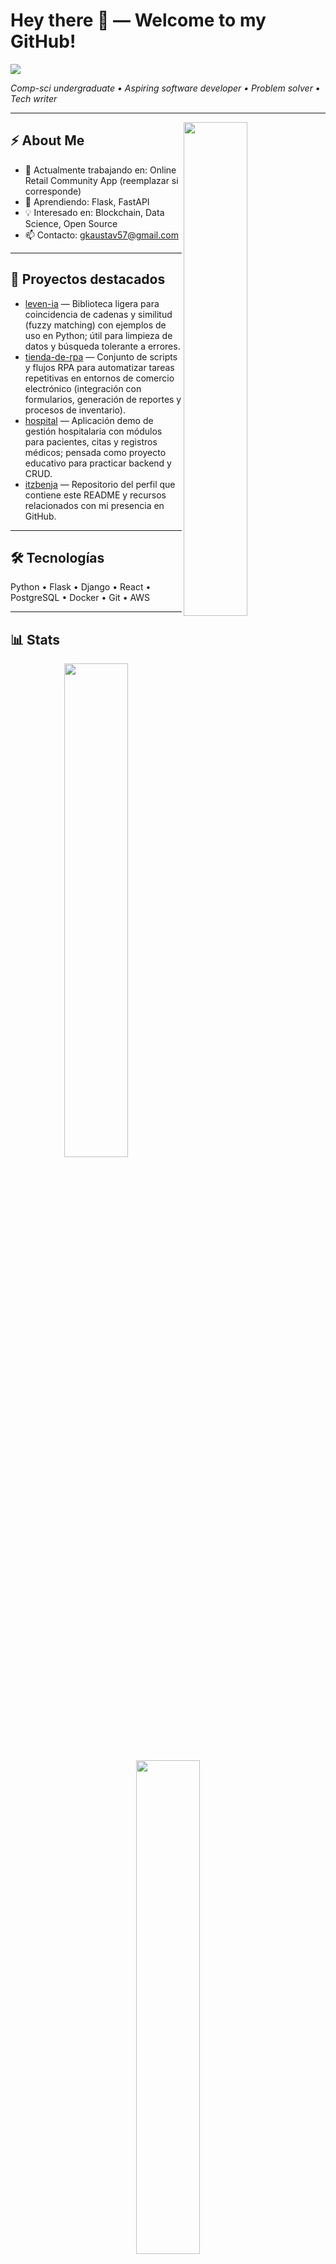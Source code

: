 # Hey there 👋 — Welcome to my GitHub!

<img src="https://readme-typing-svg.herokuapp.com?font=Architects+Daughter&color=22EBF7&size=25&center=false&lines=Hey!+I'm+itzbenja;Full-stack+web+developer;Data+science+enthusiast;Open+source+contributor" />

<p><i>Comp-sci undergraduate • Aspiring software developer • Problem solver • Tech writer</i></p>

---

<img src="https://user-images.githubusercontent.com/89788120/167628634-549d2bdd-609e-4275-85af-1e1974da64ca.gif" width="45%" align="right" />

## ⚡ About Me
- 🔭 Actualmente trabajando en: Online Retail Community App (reemplazar si corresponde)
- 🌱 Aprendiendo: Flask, FastAPI
- 💡 Interesado en: Blockchain, Data Science, Open Source
- 📫 Contacto: gkaustav57@gmail.com

---

## 🚀 Proyectos destacados
- [leven-ia](https://github.com/itzbenja/leven-ia) — Biblioteca ligera para coincidencia de cadenas y similitud (fuzzy matching) con ejemplos de uso en Python; útil para limpieza de datos y búsqueda tolerante a errores.
- [tienda-de-rpa](https://github.com/itzbenja/tienda-de-rpa) — Conjunto de scripts y flujos RPA para automatizar tareas repetitivas en entornos de comercio electrónico (integración con formularios, generación de reportes y procesos de inventario).
- [hospital](https://github.com/itzbenja/hospital) — Aplicación demo de gestión hospitalaria con módulos para pacientes, citas y registros médicos; pensada como proyecto educativo para practicar backend y CRUD.
- [itzbenja](https://github.com/itzbenja/itzbenja) — Repositorio del perfil que contiene este README y recursos relacionados con mi presencia en GitHub.

---

## 🛠️ Tecnologías
Python • Flask • Django • React • PostgreSQL • Docker • Git • AWS

---

## 📊 Stats
<p align="center">
  <img width="45%" src="https://github-readme-stats.vercel.app/api?username=itzbenja&theme=algolia&show_icons=true&bg_color=transparent" />
  <img width="45%" src="https://github-readme-streak-stats.herokuapp.com/?user=itzbenja"/>
</p>

---

## 📬 Conecta conmigo
[LinkedIn](https://www.linkedin.com/in/kgan31/) • [Email](mailto:gkaustav57@gmail.com)
